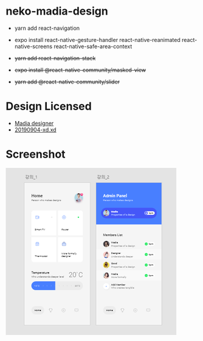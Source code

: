 # neko-madia-design

- yarn add react-navigation
- expo install react-native-gesture-handler react-native-reanimated react-native-screens react-native-safe-area-context

- ~~yarn add react-navigation-stack~~
- ~~expo install @react-native-community/masked-view~~

- ~~yarn add @react-native-community/slider~~

# Design Licensed

- [Madia designer](https://www.youtube.com/channel/UCxRnfrmJAkRLarzeBJETB5g)
- [20190904-xd.xd](20190904-xd.xd)

# Screenshot

![capture.png](./capture.png)
